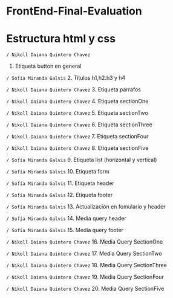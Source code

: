 # FrontEnd-Final-Evaluation

# Estructura html y css

`/ Nikoll Daiana Quintero Chavez`
1. Etiqueta button en general

`/ Sofía Miranda Galvis`
2. Títulos h1,h2.h3 y h4 

`/ Nikoll Daiana Quintero Chavez`
3. Etiqueta parrafos

`/ Nikoll Daiana Quintero Chavez`
4. Etiqueta sectionOne

`/ Nikoll Daiana Quintero Chavez`
5. Etiqueta sectionTwo

`/ Nikoll Daiana Quintero Chavez`
6. Etiqueta sectionThree

`/ Nikoll Daiana Quintero Chavez`
7. Etiqueta sectionFour

`/ Nikoll Daiana Quintero Chavez`
8. Etiqueta sectionFive 

`/ Sofía Miranda Galvis`
9. Etiqueta list (horizontal y vertical) 

`/ Sofía Miranda Galvis`
10. Etiqueta form

`/ Sofía Miranda Galvis`
11. Etiqueta header

`/ Sofía Miranda Galvis`
12. Etiqueta footer

`/ Sofía Miranda Galvis`
13. Actualización en fomulario y header 

`/ Sofía Miranda Galvis`
14. Media query header 

`/ Sofía Miranda Galvis`
15. Media query footer 

`/ Nikoll Daiana Quintero Chavez`
16. Media Query SectionOne

`/ Nikoll Daiana Quintero Chavez`
17. Media Query SectionTwo

`/ Nikoll Daiana Quintero Chavez`
18. Media Query SectionThree

`/ Nikoll Daiana Quintero Chavez`
19. Media Query SectionFour

`/ Nikoll Daiana Quintero Chavez`
20. Media Query SectionFive